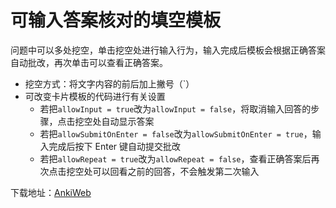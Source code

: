 # 可输入答案核对的填空模板

问题中可以多处挖空，单击挖空处进行输入行为，输入完成后模板会根据正确答案自动批改，再次单击可以查看正确答案。

- 挖空方式：将文字内容的前后加上撇号（`）
- 可改变卡片模板的代码进行有关设置
  - 若把`allowInput = true`改为`allowInput = false`，将取消输入回答的步骤，点击挖空处自动显示答案
  - 若把`allowSubmitOnEnter = false`改为`allowSubmitOnEnter = true`，输入完成后按下 Enter 键自动提交批改
  - 若把`allowRepeat = true`改为`allowRepeat = false`，查看正确答案后再次点击挖空处可以回看之前的回答，不会触发第二次输入

下载地址：[AnkiWeb](https://ankiweb.net/shared/info/356679663?cb=1733882492852)
